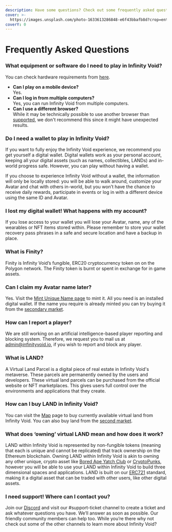 ```yaml
---
description: Have some questions? Check out some frequently asked questions!
cover: >-
  https://images.unsplash.com/photo-1633613286848-e6f43bbafb8d?crop=entropy&cs=tinysrgb&fm=jpg&ixid=MnwxOTcwMjR8MHwxfHNlYXJjaHw0fHxxdWVzdGlvbnxlbnwwfHx8fDE2NjM5MjU2MTk&ixlib=rb-1.2.1&q=80
coverY: 0
---
```


# Frequently Asked Questions

### What equipment or software do I need to play in Infinity Void? <a href="#what-equipment-or-software-do-i-need-to-play-in-decentraland" id="what-equipment-or-software-do-i-need-to-play-in-decentraland"></a>

You can check hardware requirements from [here](hardware-requirements.md).

* **Can I play on a mobile device?**\
  Yes.
* **Can I log in from multiple computers?**\
  Yes, you can run Infinity Void from multiple computers.
* **Can I use a different browser?**\
  While it may be technically possible to use another browser than [supported](hardware-requirements.md#browser-client), we don't recommend this since it might have unexpected results.

### Do I need a wallet to play in Infinity Void? <a href="#do-i-need-a-wallet-to-play-in-decentraland" id="do-i-need-a-wallet-to-play-in-decentraland"></a>

If you want to fully enjoy the Infinity Void experience, we recommend you get yourself a digital wallet. Digital wallets work as your personal account, keeping all your digital assets (such as names, collectibles, LANDs) and in-world progress safe. However, you can play without having a wallet.

If you choose to experience Infinity Void without a wallet, the information will only be locally stored: you will be able to walk around, customize your Avatar and chat with others in-world, but you won’t have the chance to receive daily rewards, participate in events or log in with a different device using the same ID and Avatar.

### I lost my digital wallet! What happens with my account? <a href="#i-lost-my-digital-wallet-what-happens-with-my-account" id="i-lost-my-digital-wallet-what-happens-with-my-account"></a>

If you lose access to your wallet you will lose your Avatar, name, any of the wearables or NFT items stored within. Please remember to store your wallet recovery pass phrases in a safe and secure location and have a backup in place.

### What is Finity? <a href="#what-is-mana" id="what-is-mana"></a>

Finity is Infinity Void’s fungible, ERC20 cryptocurrency token on on the Polygon network.  The Finity token is burnt or spent in exchange for in game assets.

### Can I claim my Avatar name later? <a href="#can-i-claim-my-avatar-name-later" id="can-i-claim-my-avatar-name-later"></a>

Yes. Visit the [Mint Unique Name page](https://mint.infinityvoid.io/ensmint) to mint it. All you need is an installed digital wallet. If the name you require is already minted you can try buying it from the  [secondary market](https://opensea.io/collection/infinity-void-names).

### How can I report a player? <a href="#how-can-i-block-or-report-a-player" id="how-can-i-block-or-report-a-player"></a>

We are still working on an artificial intelligence-based player reporting and blocking system. Therefore, we request you to mail us at admin@infinityvoid.io, if you wish to report and block any player.

### What is LAND? <a href="#what-is-land" id="what-is-land"></a>

A Virtual Land Parcel is a digital piece of real estate in Infinity Void's metaverse. These parcels are permanently owned by the users and developers. These virtual land parcels can be purchased from the official website or NFT marketplaces. This gives users full control over the environments and applications that they create.&#x20;



### How can I buy LAND in Infinity Void? <a href="#how-can-i-buy-land-or-estates-in-decentraland" id="how-can-i-buy-land-or-estates-in-decentraland"></a>

You can visit the [Map](https://map.infinityvoid.io/) page to buy currently available virtual land from Infinity Void. You can also buy land from the [second market](broken-reference).

### What does ‘owning’ virtual LAND mean and how does it work? <a href="#what-does-owning-virtual-land-mean-and-how-does-it-work" id="what-does-owning-virtual-land-mean-and-how-does-it-work"></a>

LAND within Infinity Void is represented by non-fungible tokens (meaning that each is unique and cannot be replicated) that track ownership on the Ethereum blockchain. Owning LAND within Infinity Void is akin to owning any other unique, crypto asset like [Bored Ape Yatch Club](https://boredapeyachtclub.com/) or [CryptoPunks](https://www.larvalabs.com/cryptopunks), however you will be able to use your LAND within Infinity Void to build three dimensional spaces and applications. LAND is built on our [ERC721](https://github.com/decentraland/erc721) standard, making it a digital asset that can be traded with other users, like other digital assets.

### I need support! Where can I contact you? <a href="#i-need-support-where-can-i-contact-you" id="i-need-support-where-can-i-contact-you"></a>

Join our [Discord](https://discord.com/invite/kQ4rRTtREQ) and visit our #support-ticket channel to create a ticket and  ask whatever questions you have. We’ll answer as soon as possible. Our friendly community members can help too. While you’re there why not check out some of the other channels to learn more about Infinity Void?
